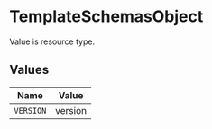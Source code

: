 # TemplateSchemasObject

Value is resource type.


## Values

| Name      | Value     |
| --------- | --------- |
| `VERSION` | version   |